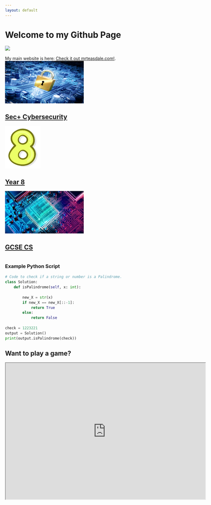 ```yaml
---
layout: default
---
```


<div class="stuff">
  <h1>Welcome to my Github Page</h1>
  <p><img src="https://github.githubassets.com/images/icons/emoji/octocat.png"/></p>
My main website is here: <a href="https://mrteasdale.com" target="_blank">Check it out mrteasdale.com!</a>.
</div>
<div class="stuff">
<div class="homegrid">
  <div class="column">
    <a href="./cyber-security.html">
      <div class="box">
        <img src="./images/cysec-bg.png" height=140px width=260px/>
        <h2>Sec+ Cybersecurity</h2>
      </div>
    </a>
    <a href="./year8.html">
      <div class="box">
        <img src="./images/eight.png" height=140px/>
        <h2>Year 8</h2>
      </div>
    </a>
    <div class="box"></div>
  </div>
  <div class="column">
    <a href="./gcse-cs.html">
      <div class="box">
        <img src="./images/cpu-bg.png" height=140px width=260px/>
        <h2>GCSE CS</h2>
      </div>
    </a>
    <div class="box"></div>
    <div class="box"></div>
  </div>
</div>
</div>

### Example Python Script

```python
# Code to check if a string or number is a Palindrome.
class Solution:
    def isPalindrome(self, x: int):

        new_X = str(x)
        if new_X == new_X[::-1]:
            return True
        else:
            return False

check = 1223221
output = Solution()
print(output.isPalindrome(check))
```

## Want to play a game?

<div class="stuff">
  <iframe height = "450" width = "660" src="https://editor.p5js.org/mrteasdale-cs/full/e9IQnrqdU"></iframe>
</div>
